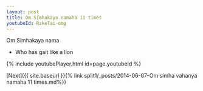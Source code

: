 ```yaml
---
layout: post
title: Om Simhakaya namaha 11 times
youtubeId: RzkeTai-omg
---
```

 
 
Om Simhakaya nama 
 
 -  Who has gait like a lion 
 
  
 
  
 
 
 
 
 
 


{% include youtubePlayer.html id=page.youtubeId %}
 
[Next]({{ site.baseurl }}{% link  split1/_posts/2014-06-07-Om simha vahanya namaha 11 times.md%})
 
